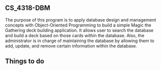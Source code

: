 ## CS_4318-DBM

The purpose of this program is to apply database design and management concepts with Object-Oriented Programming to build a simple Magic the Gathering deck building application. It allows user to search the database and build a deck based on those cards within the database. Also, the administrator is in charge of maintaining the database by allowing them to add, update, and remove certain information within the database.

## Things to do
